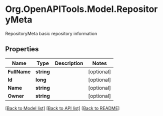 # Org.OpenAPITools.Model.RepositoryMeta
RepositoryMeta basic repository information

## Properties

Name | Type | Description | Notes
------------ | ------------- | ------------- | -------------
**FullName** | **string** |  | [optional] 
**Id** | **long** |  | [optional] 
**Name** | **string** |  | [optional] 
**Owner** | **string** |  | [optional] 

[[Back to Model list]](../README.md#documentation-for-models) [[Back to API list]](../README.md#documentation-for-api-endpoints) [[Back to README]](../README.md)

